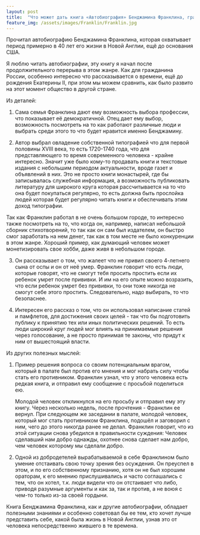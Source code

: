 ```yaml
---
layout: post
title:  "Что может дать книга «Автобиография» Бенджамина Франклина, гражданину не США в 2021 году?"
feature_img: /assets/images/Franklin/Franklin.jpg
---
```


Прочитал автобиографию Бенджамина Франклина, которая охватывает период примерно в 40 лет его жизни в Новой Англии, ещё до основания США.

Я люблю читать автобиографии, эту книгу я начал после продолжительного перерыва в этом жанре.
Как для гражданина России, особенно интересно что рассказывается о времени, ещё до рождения Екатерины II, при этом мы можем сравнить, как было развито на этот момент общество в другой стране. 

Из деталей:
1. Сама семья Франклина  дают ему возможность выбора профессии, что показывает её демократичной. Отец дает ему выбор, возможность посмотреть на то как работают различные люди и выбрать среди этого то что будет нравится именно Бенджамину. 

2. Автор выбрал овладение собственной типографией что для первой половины XVIII века, то есть 1720-1740 года, что для представляющего то время современного человека - крайне интересно. Значит уже было кому-то продавать книги и текстовые издания с небольшим периодом актуальности, вроде газет и объявлений в них. Это не просто книги монастырей, где бы записывалась служебная информация, а возможность публиковать литературу для широкого круга которая рассчитывается на то что она будет покупаться регулярно, то есть должна быть прослойка людей которая будет регулярно читать книги и обеспечивать этим доход типографии.

Так как Франклин работал в не очень большом городе, то интересно также посмотреть на то, что когда он, например, написал небольшой сборник стихотворений, то так как он сам был издателем, он быстро смог заработать на нем денег, так как в том месте не было конкуренции в этом жанре. Хороший пример, как думающий человек может монетизировать свое хобби, даже живя в небольшом городе.

3. Он рассказывает о том, что жалеет что не привил своего 4-летнего сына от оспы и он от неё умер. Франклин говорит что есть люди, которые говорят, что не смогут тебя просить простить если их ребенок умрет после прививки.  И им на его опыте можно возразить, что если ребенок умрет без прививки, то они тоже никогда не смогут себе этого простить. Следовательно, надо выбирать, то что безопаснее.


4. Интересен его рассказ о том, что он использовал написание статей и памфлетов, для достижения своих целей - так что бы подготовить публику к принятию тех или иных политических решений. 
То есть люди широкий круг людей мог влиять на принимаемые решения через голосование, а не просто принимая те законы, что придут к ним от вышестоящий власти.




Из других полезных мыслей:

1. Пример решения вопроса со своим потенциальным врагом, который в палате был против его мнения и мог набрать силу чтобы стать его противником.
   Франклин узнал, что у этого человека есть редкая книга, и отправил ему сообщение с просьбой поделиться ею.

   Молодой человек откликнулся на его просьбу и отправил ему эту книгу. Через несколько недель, после прочтения - Франклин ее вернул.
   При следующем же заседании в палате, молодой человек,  который мог стать противником Франклина, подошёл и заговорил с ним, чего до этого никогда ранее не делал. 
   Франклин говорит, что из этой ситуации снова убедился в правильности суждения: Человек сделавший нам добро однажды, охотнее снова сделает нам добро, чем человек которому мы сделали добро.


2. Одной из добродетелей вырабатываемой в себе Франклином было умение отстаивать свою точку зрения без осуждения. 
Он преуспел в этом, и по его собственному признанию, хотя он не был хорошим ораторам, к его мнению прислушивались и часто соглашались с тем, что он хотел, т.к. люди видели что он отстаивает что либо, приводя разумные аргументы и как за, так и против, а не воюя с чем-то только из-за своей гордыни.

Книга Бенджамина Франклина, как и другие автобиографии, обладает полезными знаниями и особенно советовал бы ее тем, кто хочет лучше представить себе, какой была жизнь в Новой Англии, узнав это от человека непосредственно жившего в те времена. 


